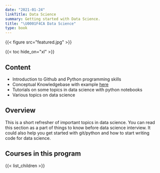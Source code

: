 ```yaml
---
date: "2021-01-24"
linkTitle: Data Science
summary: Getting started with Data Science.
title: "\U0001F4CA Data Science"
type: book
---
```


{{< figure src="featured.jpg" >}}

{{< toc hide_on="xl" >}}

## Content

- Introduction to Github and Python programming skills
- Conceptual Knowledgebase with example <a href="ashutoshnayak.in" target="_blank">here</a>
- Tutorials on some topics in data science with python notebooks
- Various topics on data science

## Overview

This is a short refresher of important topics in data science. You can read this section as a part of things to know before data science interview. It could also help you get started with git/python and how to start writing code for data science.

## Courses in this program

{{< list_children >}}

<!--
## Meet your instructor

{{< mention "admin" >}}

## FAQs

{{< spoiler text="Are there prerequisites?" >}}
There are no prerequisites for the first course.
{{< /spoiler >}}

{{< spoiler text="How often do the courses run?" >}}
Continuously, at your own pace.
{{< /spoiler >}}

{{< cta cta_text="Begin the course" cta_link="python" >}}
-->
